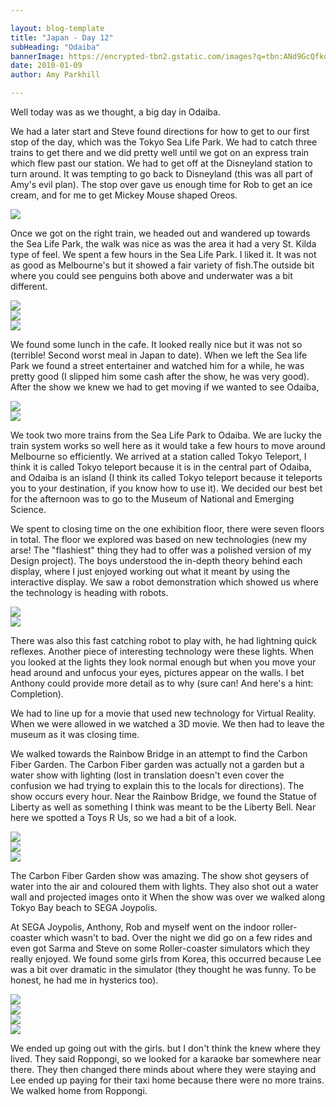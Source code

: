 ```yaml
---

layout: blog-template
title: "Japan - Day 12"
subHeading: "Odaiba"
bannerImage: https://encrypted-tbn2.gstatic.com/images?q=tbn:ANd9GcQfkosNw-i8kfLs6q8nnTX8JtVpH12AcGxjPbHlDfEx_kGjx1ru
date: 2010-01-09
author: Amy Parkhill

---
```

Well today was as we thought, a big day in Odaiba.

We had a later start and Steve found directions for how to get to our first stop of the day, which was the Tokyo Sea Life Park. We had to catch three trains to get there and we did pretty well until we got on an express train which flew past our station. We had to get off at the Disneyland station to turn around. It was tempting to go back to Disneyland (this was all part of Amy's evil plan). The stop over gave us enough time for Rob to get an ice cream, and for me to get Mickey Mouse shaped Oreos.

<div class="center-image"><img src="https://lh3.googleusercontent.com/QAXuKNbFBa9t3inx7FdTSrnKcdGRaQ-AS1vZRbnEuyuNlDLWCLexBUSnc7bLeHqE6sqtS187R9wQKqqiGrOtfqPU_RwzGu5tjdHh75QywJSRo-CcstooIWpNgA6VQDoQ9LCRcQ" /></div>

Once we got on the right train, we headed out and wandered up towards the Sea Life Park, the walk was nice as was the area it had a very St. Kilda type of feel. We spent a few hours in the Sea Life Park. I liked it. It was not as good as Melbourne's but it showed a fair variety of fish.The outside bit where you could see penguins both above and underwater was a bit different. 

<div class="center-image"><img src="https://lh3.googleusercontent.com/1SCqZNAK2xgkZL2gTfFhd8Prnkl56a7JnwvaIKg60daUbOSSZ_vG2Wb6L8sfZxRyXhBB0wlZIHv5-M7dd2YANHYM9yO_40gPkTHgDunPcXEvi9NmDlt3Ze7Kt9lKRc4bvWrcdw" /></div>
<div class="center-image"><img src="https://lh3.googleusercontent.com/julrMrkK7XlHTpffKxxx00SXhqLFXgTAJVAw0mtDi6kMK6XyNIxC25N2U4gN_UMkmVLJYGtTcx0LSxXTPQRKaaL3TppqkBB-qXb69wKGtlv1nZcaXT6pzc5zXeO6V0h7XfhYMg" /></div>
<div class="center-image"><img src="https://lh3.googleusercontent.com/tXHrmtwQyGeNHlLdlfLRQVlQm2HIp0Rmwv2IZA9JZsbYg5Z91jhVLRko5BHqCpFQ2CWlyfww27b9OezclE8X7M5vaudCOxpZjQJpSFBhrpFkOqtK0lpzr_z2qR3P9Yc1NF5aew" /></div>

We found some lunch in the cafe. It looked really nice but it was not so (terrible! Second worst meal in Japan to date). When we left the Sea life Park we found a street entertainer and watched him for a while, he was pretty good (I slipped him some cash after the show, he was very good). After the show we knew we had to get moving if we wanted to see Odaiba,

<div class="center-image"><img src="https://lh3.googleusercontent.com/0y8lWS7HA_eZPLVnsv-cY1wrwkW_gq78WISswK-okg9sJZkYk2kcZKzAJ17YgdWdSY3qMCyqX0HaelK7uqTME1pOrqO8UeUjRbWL2deDgCoHgjoMR5WN9Pd0wwkTEnFAU7qf0A" /></div>
<div class="center-image"><img src="https://lh3.googleusercontent.com/vUOOpI0QqiU2ygPMXbX2_vfyls3Pl1H_CMtx94YqfgX7LhfwSl7oUv0Ebh95zL1qxBkuDW3myiMxJLzI9e6T2LmmNKEAaFw2w9Owswq6t1i-1YamnK-axBklbDopEZoKW2VEVg" /></div>

We took two more trains from the Sea Life Park to Odaiba. We are lucky the train system works so well here as it would take a few hours to move around Melbourne so efficiently. We arrived at a station called Tokyo Teleport, I think it is called Tokyo teleport because it is in the central part of Odaiba, and Odaiba is an island (I think its called Tokyo teleport because it teleports you to your destination, if you know how to use it). We decided our best bet for the afternoon was to go to the Museum of National and Emerging Science. 

We spent to closing time on the one exhibition floor, there were seven floors in total. The floor we explored was based on new technologies (new my arse! The "flashiest" thing they had to offer was a polished version of my Design project). The boys understood the in-depth theory behind each display, where I just enjoyed working out what it meant by using the interactive display. We saw a robot demonstration which showed us where the technology is heading with robots.

<div class="center-image"><img src="https://lh3.googleusercontent.com/wjgmG60vA42l8AJlYMlzudGeLH6w6-gZAQlhI5KgwhoFOx8N8jeQBsb2Jpr35bRShI4Ec_9HS3TLnYQwSuNW-4Pbf97rY7Fo3pYt1meIUOBLtdZEJN_C3fwtflxcc1L4DtHQgQ" /></div>
<div class="center-image"><img src="https://lh3.googleusercontent.com/obs5zhHQ9ypkYhGQMxlDqPOuYSN3pKdFJxxvi7TbXNu5pyAzWaJaYSfG3hH4FY_1Si8jqYhnRk8CskAV0Z82i74-DLvVPyWQWIpjzVhKUrdo7xk4up1PE_303YojqYV5Tn6ySw" /></div>

There was also this fast catching robot to play with, he had lightning quick reflexes. Another piece of interesting technology were these lights. When you looked at the lights they look normal enough but when you move your head around and unfocus your eyes, pictures appear on the walls. I bet Anthony could provide more detail as to why (sure can! And here's a hint: Completion).

We had to line up for a movie that used new technology for Virtual Reality. When we were allowed in we watched a 3D movie. We then had to leave the museum as it was closing time.

We walked towards the Rainbow Bridge in an attempt to find the Carbon Fiber Garden. The Carbon Fiber garden was actually not a garden but a water show with lighting (lost in translation doesn't even cover the confusion we had trying to explain this to the locals for directions). The show occurs every hour. Near the Rainbow Bridge, we found the Statue of Liberty as well as something I think was meant to be the Liberty Bell. Near here we spotted a Toys R Us, so we had a bit of a look.

<div class="center-image"><img src="https://lh3.googleusercontent.com/fPzRhj2z9q42fPNWxNAcRk8CvuBZ__HzIHnx39ZW-G0RynORugT9DdU0OT8OfvPVDvXk65WOJou6NmIErXzlJrUrdKvXRjGS9h4Lf-pFvyclwGKq6FabhNEIRS6_c00eX3ACzw" /></div>
<div class="center-image"><img src="https://lh3.googleusercontent.com/X736JgDc0nXe0loHbfrNsjWGW8ZQ-TvcCnTlAZEsQgE1XM2vPjv-n_CQxuebaPnRnbKtrCELH1F-IW-J8kZH0WLT3dHU_VHY2_NzW1qKuwHKY7YNXg7JxD9M5bi8Fc0zYZOQiQ" /></div>
<div class="center-image"><img src="https://lh3.googleusercontent.com/_UCQXeEa9ubt8ryb86NnhC6OdzSOg55Xv0o5FijF4prF1ugEk-6kVw4UNF2zGTPNKBb6Nz2bwGwksp-U1jgWp9c_YXkKFCKRlQah8gH-jY3_GlCreq6YqCGvM9UfNHGPls4suA" /></div>

The Carbon Fiber Garden show was amazing. The show shot geysers of water into the air and coloured them with lights. They also shot out a water wall and projected images onto it When the show was over we walked along Tokyo Bay beach to SEGA Joypolis.

At SEGA Joypolis, Anthony, Rob and myself went on the indoor roller-coaster which wasn't to bad. Over the night we did go on a few rides and even got Sarma and Steve on some Roller-coaster simulators which they really enjoyed. We found some girls from Korea, this occurred because Lee was a bit over dramatic in the simulator (they thought he was funny. To be honest, he had me in hysterics too).

<div class="center-image"><img src="https://lh3.googleusercontent.com/Rg_wAhMa9Y917-tmwUVHf5i-j99NjhyhPx-gZQpMB3ITaoSxt8KRJ6w9k4z8HQa6NCAjE_iQhLUp67x8dRdUqWC-reE54o03ZxuLejvoUhacfp5O2JNxszWBZOZrZ9c_MB1o2w" /></div>
<div class="center-image"><img src="https://lh3.googleusercontent.com/QvoVveM9_ki3LFhq2zkPXTp3PxqGnmLK8xtcj-L_TmY0r6h8Ox_GfDowHQnvBZBtT0tMOD8gmOR3Zp1_LrNgQyl5MlbLvIFel-m95da60OColr_VXQycDZVojFo6iq5iizETUQ" /></div>
<div class="center-image"><img src="https://lh3.googleusercontent.com/aRY8yoIRva9w8NTUce1yTmb691kWOlpL4zMU9erkY8L32nMg7NCGlbz4FDVENqAG6hQPXKJjANbSpjYv3SYdIm8DpIXkaNBZYQG9ep_--8SMoZ5aCs5f2DLjlErDvXRZFgH8Bg" /></div>
<div class="center-image"><img src="https://lh3.googleusercontent.com/25aAetv95YIbR_m98C7W0vP7Oer0EuLnDLR6ekpyisV7D7TKpqS6auIOw4_-3NfgT7nusj2wBJSWUkbne78f2kqQgolohSkNgou6nsVbW2JpYfxnJScYLYg7eV32v3E3zSNZHg" /></div>

We ended up going out with the girls. but I don't think the knew where they lived. They said Roppongi, so we looked for a karaoke bar somewhere near there. They then changed there minds about where they were staying and Lee ended up paying for their taxi home because there were no more trains. We walked home from Roppongi.